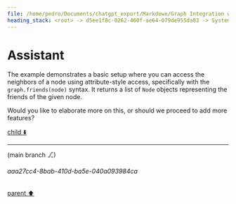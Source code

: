 ```yaml
---
file: /home/pedro/Documents/chatgpt_export/Markdown/Graph Integration with Dataclasses.md
heading_stack: <root> -> d5ee1f8c-0262-460f-ae64-079de955da83 -> System -> 4df2c66a-be68-4ed7-939e-5244c07c0394 -> System -> aaa29239-053e-4660-afbe-53e2c8bdaf73 -> User -> 68e1c43a-7d95-419f-8a58-ed77216df416 -> Assistant -> Design Goals -> Components -> Node Class -> Edge Class -> Graph Class -> Observers -> Complete Example -> aaa2b8c0-61e3-452c-ab9f-729395a2d79c -> User -> 14a21363-9c4f-4d33-b7f1-3eca1e79d29c -> Assistant -> 4a5e2a3f-ac57-4e0e-9048-1f1fc82073aa -> Tool -> cea21ee6-1cb1-4fc6-b2ce-a82138645c80 -> Assistant
---
```

# Assistant

The example demonstrates a basic setup where you can access the neighbors of a node using attribute-style access, specifically with the `graph.friends(node)` syntax. It returns a list of `Node` objects representing the friends of the given node.

Would you like to elaborate more on this, or should we proceed to add more features?

[child ⬇️](#aaa27cc4-8bab-410d-ba5e-040a093984ca)

---

(main branch ⎇)
###### aaa27cc4-8bab-410d-ba5e-040a093984ca
[parent ⬆️](#cea21ee6-1cb1-4fc6-b2ce-a82138645c80)
